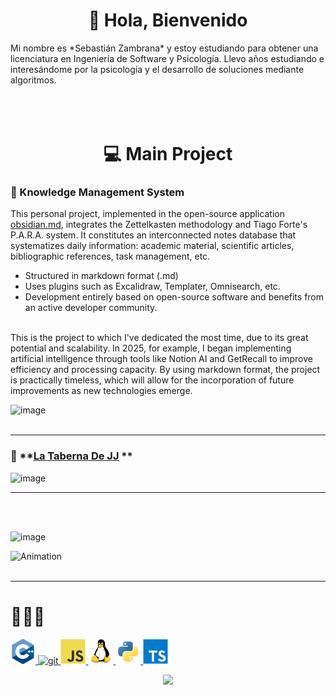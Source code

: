 <h1 align="center">👋 Hola, Bienvenido</h1>
Mi nombre es *Sebastián Zambrana* y estoy estudiando para obtener una licenciatura en Ingeniería de Software y Psicología. Llevo años estudiando e interesándome por la psicología y el desarrollo de soluciones mediante algoritmos. 
<br><br>
<br><br>

<h1 align="center">💻 Main Project </h1>

### **🧠 Knowledge Management System**
This personal project, implemented in the open-source application [obsidian.md](http://obsidian.md), integrates the Zettelkasten methodology and Tiago Forte's P.A.R.A. system. It constitutes an interconnected notes database that systematizes daily information: academic material, scientific articles, bibliographic references, task management, etc.
- Structured in markdown format (.md)
- Uses plugins such as Excalidraw, Templater, Omnisearch, etc.
- Development entirely based on open-source software and benefits from an active developer community.
<br><br>

This is the project to which I've dedicated the most time, due to its great potential and scalability. In 2025, for example, I began implementing artificial intelligence through tools like Notion AI and GetRecall to improve efficiency and processing capacity. By using markdown format, the project is practically timeless, which will allow for the incorporation of future improvements as new technologies emerge.

![image](https://github.com/user-attachments/assets/1e852753-70f4-47ca-aa75-3b770c3b9100)
<br><br>

---
### 🍺 **[La Taberna De JJ](https://github.com/zarvent/la-taberna-de-jj) **

![image](https://github.com/user-attachments/assets/6a710274-2734-4f31-ab43-d9246ea196ec)

---
<br><br>

![image](https://github.com/user-attachments/assets/2460d06e-adc6-4fd6-b703-3df6a93c7428)

![Animation](https://github.com/user-attachments/assets/b9c18414-f489-4f11-903f-d5ca86a1776f)
<br><br>

---
# 👨🏻‍💻
<p align="left"> <a href="https://www.w3schools.com/cpp/" target="_blank" rel="noreferrer"> <img src="https://raw.githubusercontent.com/devicons/devicon/master/icons/cplusplus/cplusplus-original.svg" alt="cplusplus" width="40" height="40"/> </a> <a href="https://git-scm.com/" target="_blank" rel="noreferrer"> <img src="https://www.vectorlogo.zone/logos/git-scm/git-scm-icon.svg" alt="git" width="40" height="40"/> </a> <a href="https://developer.mozilla.org/en-US/docs/Web/JavaScript" target="_blank" rel="noreferrer"> <img src="https://raw.githubusercontent.com/devicons/devicon/master/icons/javascript/javascript-original.svg" alt="javascript" width="40" height="40"/> </a> <a href="https://www.linux.org/" target="_blank" rel="noreferrer"> <img src="https://raw.githubusercontent.com/devicons/devicon/master/icons/linux/linux-original.svg" alt="linux" width="40" height="40"/> </a> <a href="https://www.python.org" target="_blank" rel="noreferrer"> <img src="https://raw.githubusercontent.com/devicons/devicon/master/icons/python/python-original.svg" alt="python" width="40" height="40"/> </a> <a href="https://www.typescriptlang.org/" target="_blank" rel="noreferrer"> <img src="https://raw.githubusercontent.com/devicons/devicon/master/icons/typescript/typescript-original.svg" alt="typescript" width="40" height="40"/> </a> </p>

<p align="center">
  <img src="https://i.pinimg.com/736x/b4/8f/dd/b48fdddf762c9c52a51cdbca27d519bd.jpg" width="300px">
</p>




